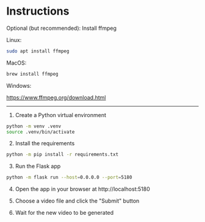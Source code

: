 # Instructions

Optional (but recommended): Install ffmpeg

Linux:

```sh
sudo apt install ffmpeg
```

MacOS:

```sh
brew install ffmpeg
```

Windows:

https://www.ffmpeg.org/download.html

<hr>

1. Create a Python virtual environment

```sh
python -m venv .venv
source .venv/bin/activate
```

2. Install the requirements

```sh
python -m pip install -r requirements.txt
```

3. Run the Flask app

```sh
python -m flask run --host=0.0.0.0 --port=5180
```

4. Open the app in your browser at http://localhost:5180

5. Choose a video file and click the "Submit" button

6. Wait for the new video to be generated
